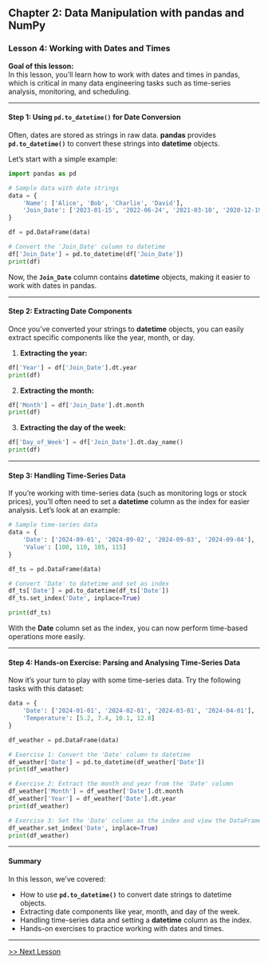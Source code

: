 ## Chapter 2: Data Manipulation with pandas and NumPy

### Lesson 4: Working with Dates and Times

**Goal of this lesson:**  
In this lesson, you’ll learn how to work with dates and times in pandas, which is critical in many data engineering tasks such as time-series analysis, monitoring, and scheduling.

---

#### Step 1: Using `pd.to_datetime()` for Date Conversion

Often, dates are stored as strings in raw data. **pandas** provides **`pd.to_datetime()`** to convert these strings into **datetime** objects.

Let’s start with a simple example:

```python
import pandas as pd

# Sample data with date strings
data = {
    'Name': ['Alice', 'Bob', 'Charlie', 'David'],
    'Join_Date': ['2023-01-15', '2022-06-24', '2021-03-10', '2020-12-19']
}

df = pd.DataFrame(data)

# Convert the 'Join_Date' column to datetime
df['Join_Date'] = pd.to_datetime(df['Join_Date'])
print(df)
```

Now, the **`Join_Date`** column contains **datetime** objects, making it easier to work with dates in pandas.

---

#### Step 2: Extracting Date Components

Once you’ve converted your strings to **datetime** objects, you can easily extract specific components like the year, month, or day.

1. **Extracting the year:**

```python
df['Year'] = df['Join_Date'].dt.year
print(df)
```

2. **Extracting the month:**

```python
df['Month'] = df['Join_Date'].dt.month
print(df)
```

3. **Extracting the day of the week:**

```python
df['Day_of_Week'] = df['Join_Date'].dt.day_name()
print(df)
```

---

#### Step 3: Handling Time-Series Data

If you’re working with time-series data (such as monitoring logs or stock prices), you’ll often need to set a **datetime** column as the index for easier analysis. Let’s look at an example:

```python
# Sample time-series data
data = {
    'Date': ['2024-09-01', '2024-09-02', '2024-09-03', '2024-09-04'],
    'Value': [100, 110, 105, 115]
}

df_ts = pd.DataFrame(data)

# Convert 'Date' to datetime and set as index
df_ts['Date'] = pd.to_datetime(df_ts['Date'])
df_ts.set_index('Date', inplace=True)

print(df_ts)
```

With the **Date** column set as the index, you can now perform time-based operations more easily.

---

#### Step 4: Hands-on Exercise: Parsing and Analysing Time-Series Data

Now it’s your turn to play with some time-series data. Try the following tasks with this dataset:

```python
data = {
    'Date': ['2024-01-01', '2024-02-01', '2024-03-01', '2024-04-01'],
    'Temperature': [5.2, 7.4, 10.1, 12.8]
}

df_weather = pd.DataFrame(data)

# Exercise 1: Convert the 'Date' column to datetime
df_weather['Date'] = pd.to_datetime(df_weather['Date'])
print(df_weather)

# Exercise 2: Extract the month and year from the 'Date' column
df_weather['Month'] = df_weather['Date'].dt.month
df_weather['Year'] = df_weather['Date'].dt.year
print(df_weather)

# Exercise 3: Set the 'Date' column as the index and view the DataFrame
df_weather.set_index('Date', inplace=True)
print(df_weather)
```

---

#### Summary

In this lesson, we’ve covered:
- How to use **`pd.to_datetime()`** to convert date strings to datetime objects.
- Extracting date components like year, month, and day of the week.
- Handling time-series data and setting a **datetime** column as the index.
- Hands-on exercises to practice working with dates and times.

---
[>> Next Lesson](./chapter3-1.md)